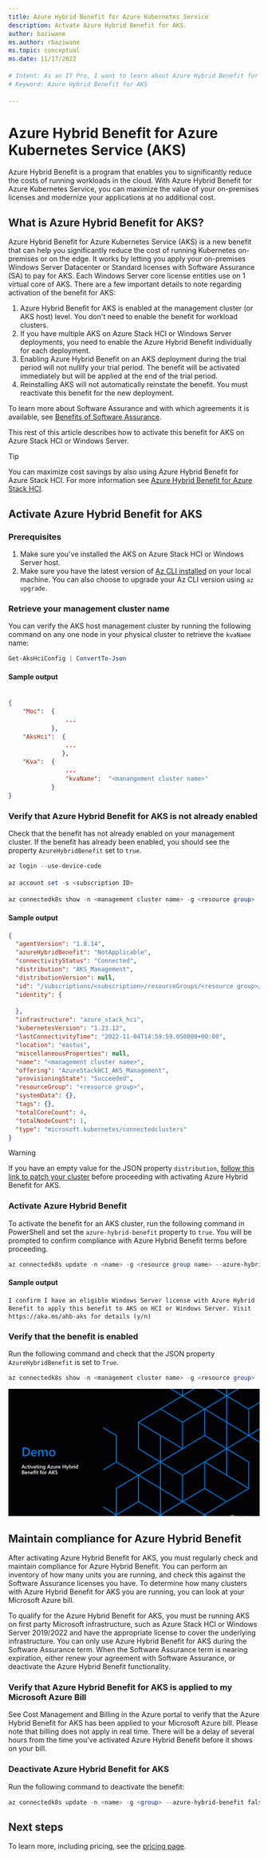 ```yaml
---
title: Azure Hybrid Benefit for Azure Kubernetes Service
description: Actvate Azure Hybrid Benefit for AKS.
author: baziwane
ms.author: rbaziwane
ms.topic: conceptual
ms.date: 11/17/2022

# Intent: As an IT Pro, I want to learn about Azure Hybrid Benefit for AKS.   
# Keyword: Azure Hybrid Benefit for AKS

---
```


# Azure Hybrid Benefit for Azure Kubernetes Service (AKS)

Azure Hybrid Benefit is a program that enables you to significantly reduce the costs of running workloads in the cloud. With Azure Hybrid Benefit for Azure Kubernetes Service, you can maximize the value of your on-premises licenses and modernize your applications at no additional cost.

## What is Azure Hybrid Benefit for AKS?

Azure Hybrid Benefit for Azure Kubernetes Service (AKS) is a new benefit that can help you significantly reduce the cost of running Kubernetes on-premises or on the edge. It works by letting you apply your on-premises Windows Server Datacenter or Standard licenses with Software Assurance (SA) to pay for AKS. Each Windows Server core license entitles use on 1 virtual core of AKS. There are a few important details to note regarding activation of the benefit for AKS:

1. Azure Hybrid Benefit for AKS is enabled at the management cluster (or AKS host) level. You don't need to enable the benefit for workload clusters.
2. If you have multiple AKS on Azure Stack HCI or Windows Server deployments, you need to enable the Azure Hybrid Benefit individually for each deployment.
3. Enabling Azure Hybrid Benefit on an AKS deployment during the trial period will not nullify your trial period. The benefit will be activated immediately but will be applied at the end of the trial period.
4. Reinstalling AKS will not automatically reinstate the benefit. You must reactivate this benefit for the new deployment.

To learn more about Software Assurance and with which agreements it is available, see [Benefits of Software Assurance](https://www.microsoft.com/licensing/licensing-programs/software-assurance-by-benefits).

This rest of this article describes how to activate this benefit for AKS on Azure Stack HCI or Windows Server.

> [!TIP]
> You can maximize cost savings by also using Azure Hybrid Benefit for Azure Stack HCI. For more information see [Azure Hybrid Benefit for Azure Stack HCI](/azure-stack/hci/concepts/azure-hybrid-benefit).

## Activate Azure Hybrid Benefit for AKS

### Prerequisites

1. Make sure you've installed the AKS on Azure Stack HCI or Windows Server host.
2. Make sure you have the latest version of [Az CLI installed](/cli/azure/install-azure-cli) on your local machine. You can also choose to upgrade your Az CLI version using `az upgrade`.

### Retrieve your management cluster name

You can verify the AKS host management cluster by running the following command on any one node in your physical cluster to retrieve the `kvaName` name:

```PowerShell
Get-AksHciConfig | ConvertTo-Json
```

#### Sample output

```json

{
    "Moc":  {
                ...
            },
    "AksHci":  {
                ...    
               },
    "Kva":  {
                ...
                "kvaName":  "<manangement cluster name>"
            }
}

```

### Verify that Azure Hybrid Benefit for AKS is not already enabled

Check that the benefit has not already enabled on your management cluster. If the benefit has already been enabled, you should see the property `AzureHybridBenefit` set to `true`.

```powershell
az login --use-device-code

az account set -s <subscription ID>

az connectedk8s show -n <management cluster name> -g <resource group> 
```

#### Sample output

```json
{
  "agentVersion": "1.8.14",
  "azureHybridBenefit": "NotApplicable",
  "connectivityStatus": "Connected",
  "distribution": "AKS_Management",
  "distributionVersion": null,
  "id": "/subscriptions/<subscription>/resourceGroups/<resource group>/providers/Microsoft.Kubernetes/connectedClusters/<cluster name>",
  "identity": {

  },
  "infrastructure": "azure_stack_hci",
  "kubernetesVersion": "1.23.12",
  "lastConnectivityTime": "2022-11-04T14:59:59.050000+00:00",
  "location": "eastus",
  "miscellaneousProperties": null,
  "name": "<management cluster name>",
  "offering": "AzureStackHCI_AKS_Management",
  "provisioningState": "Succeeded",
  "resourceGroup": "<resource group>",
  "systemData": {},
  "tags": {},
  "totalCoreCount": 4,
  "totalNodeCount": 1,
  "type": "microsoft.kubernetes/connectedclusters"
}
```

> [!WARNING]
> If you have an empty value for the JSON property `distribution`, [follow this link to patch your cluster](https://github.com/Azure/aks-hybrid/issues/270) before proceeding with activating Azure Hybrid Benefit for AKS.

### Activate Azure Hybrid Benefit

To activate the benefit for an AKS cluster, run the following command in PowerShell and set the `azure-hybrid-benefit` property to `true`. You will be prompted to confirm compliance with Azure Hybrid Benefit terms before proceeding.

```powershell
az connectedk8s update -n <name> -g <resource group name> --azure-hybrid-benefit true 
```

#### Sample output

```shell
I confirm I have an eligible Windows Server license with Azure Hybrid Benefit to apply this benefit to AKS on HCI or Windows Server. Visit https://aka.ms/ahb-aks for details (y/n)
```

### Verify that the benefit is enabled

Run the following command and check that the JSON property `AzureHybridBenefit` is set to  `True`.

```powershell
az connectedk8s show -n <management cluster name> -g <resource group> 
```

![Screenshot of activating Azure Hybrid Benefit for AKS.](media/concepts/aks-azurehybridbenefit.gif)

## Maintain compliance for Azure Hybrid Benefit

After activating Azure Hybrid Benefit for AKS, you must regularly check and maintain compliance for Azure Hybrid Benefit. You can perform an inventory of how many units you are running, and check this against the Software Assurance licenses you have. To determine how many clusters with Azure Hybrid Benefit for AKS you are running, you can look at your Microsoft Azure bill.

To qualify for the Azure Hybrid Benefit for AKS, you must be running AKS on first party Microsoft infrastructure, such as Azure Stack HCI or Windows Server 2019/2022 and have the appropriate license to cover the underlying infrastructure. You can only use Azure Hybrid Benefit for AKS during the Software Assurance term. When the Software Assurance term is nearing expiration, either renew your agreement with Software Assurance, or deactivate the Azure Hybrid Benefit functionality.

### Verify that Azure Hybrid Benefit for AKS is applied to my Microsoft Azure Bill

See Cost Management and Billing in the Azure portal to verify that the Azure Hybrid Benefit for AKS has been applied to your Microsoft Azure bill. Please note that billing does not apply in real time. There will be a delay of several hours from the time you've activated Azure Hybrid Benefit before it shows on your bill.

### Deactivate Azure Hybrid Benefit for AKS

Run the following command to deactivate the benefit:

```powershell
az connectedk8s update -n <name> -g <group> --azure-hybrid-benefit false 
```

## Next steps

To learn more, including pricing, see the [pricing page](pricing.md).
